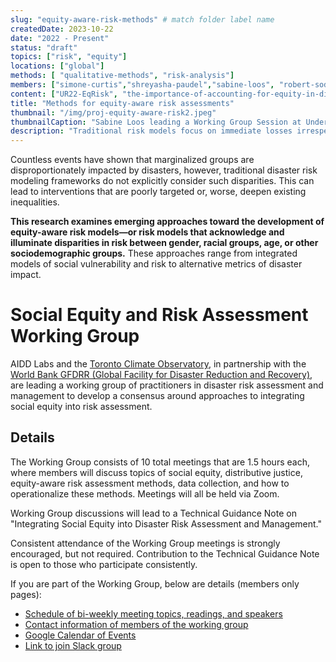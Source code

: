 ```yaml
---
slug: "equity-aware-risk-methods" # match folder label name
createdDate: 2023-10-22
date: "2022 - Present"
status: "draft"
topics: ["risk", "equity"]
locations: ["global"]
methods: [ "qualitative-methods", "risk-analysis"]
members: ["simone-curtis","shreyasha-paudel","sabine-loos", "robert-soden","rashmin-gunasekera","bramka-jafino", "karen-barns", "david-lallemant", "jocelyn-west"] # shreyasha, rashmin, bramka
content: ["UR22-EqRisk", "the-importance-of-accounting-for-equity-in-disaster-risk-models","anti-colonial-critique-of-climate-and-disaster-risk-models"]
title: "Methods for equity-aware risk assessments"
thumbnail: "/img/proj-equity-aware-risk2.jpeg"
thumbnailCaption: "Sabine Loos leading a Working Group Session at Understanding Risk 2022 in Florianopolis, Brazil."
description: "Traditional risk models focus on immediate losses irrespective of who is impacted. In this research, we work with risk modeling practitioners to develop an approach for the future of more equity-aware risk models." 
---
```

Countless events have shown that marginalized groups are disproportionately impacted by disasters, however, traditional disaster risk modeling frameworks do not explicitly consider such disparities. This can lead to interventions that are poorly targeted or, worse, deepen existing inequalities. 

**This research examines emerging approaches toward the development of equity-aware risk models—or risk models that acknowledge and illuminate disparities in risk between gender, racial groups, age, or other sociodemographic groups.** These approaches range from integrated models of social vulnerability and risk to alternative metrics of disaster impact.

# Social Equity and Risk Assessment Working Group
AIDD Labs and the [Toronto Climate Observatory](https://www.climateobservatory.ca/), in partnership with the [World Bank GFDRR (Global Facility for Disaster Reduction and Recovery)](https://www.gfdrr.org/en), are leading a working group of practitioners in disaster risk assessment and management to develop a consensus around approaches to integrating social equity into risk assessment. 

## Details
The Working Group consists of 10 total meetings that are 1.5 hours each, where members will discuss topics of social equity, distributive justice, equity-aware risk assessment methods, data collection, and how to operationalize these methods. Meetings will all be held via Zoom.

Working Group discussions will lead to a Technical Guidance Note on "Integrating Social Equity into Disaster Risk Assessment and Management."

Consistent attendance of the Working Group meetings is strongly encouraged, but not required. Contribution to the Technical Guidance Note is open to those who participate consistently.

If you are part of the Working Group, below are details (members only pages):

* <a href="https://docs.google.com/document/d/1bTJzDHz8W3ps3l2jYYV-rfnHzEoLkCijd_uElXdG8a0/edit?usp=sharing" target="_blank">Schedule of bi-weekly meeting topics, readings, and speakers</a>
* <a href="https://docs.google.com/spreadsheets/d/18N31wSQXesR31waQU9_qqFHiyKPID_qaQV8eBPub1FM/edit?usp=sharing" target="_blank">Contact information of members of the working group</a>
* <a href="https://calendar.google.com/calendar/u/0?cid=Y185MzIxMjE5MzJjY2JlMTQzMTFhMGQ4MzE4NTM0YWYzMmZjZDQzNTNiNDIyOTUwMzcyMmJkOGU4NDc0ODYzM2VhQGdyb3VwLmNhbGVuZGFyLmdvb2dsZS5jb20" target="_blank">Google Calendar of Events</a>
* <a href="https://calendar.google.com/calendar/u/0?cid=Y185MzIxMjE5MzJjY2JlMTQzMTFhMGQ4MzE4NTM0YWYzMmZjZDQzNTNiNDIyOTUwMzcyMmJkOGU4NDc0ODYzM2VhQGdyb3VwLmNhbGVuZGFyLmdvb2dsZS5jb20" target="_blank">Link to join Slack group</a>

